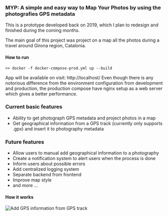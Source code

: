 ### MYP: A simple and easy way to Map Your Photos by using the photografies GPS metadata

This is a prototype developed back on 2019, which I plan to redesign and finished during the coming months.

The main goal of this project was project on a map all the photos during a travel around Girona region, Catalonia.

#### How to run

```shell
>> docker -f docker-compose-prod.yml up --build

```
App will be available on visit: http://localhost/
Even though there is any notorious difference from the environment configuration from development and production, the production compose have nginx setup as a web server which gives a better performance.

### Current basic features

- Ability to get photograph GPS metadata and project photos in a map
- Get geographical information from a GPS track (currently only supports .gpx) and insert it to photography metadata

### Future features

- Allow users to manual add geographical information to a photography
- Create a notification system to alert users when the process is done
- Inform users about possible errors
- Add centralized logging system
- Separate backend from frontend
- Improve map style
- and more ...

#### How it works
![Add GPS information from GPS track](service_by_tag.gif)